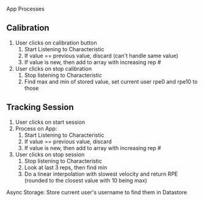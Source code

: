 App Processes

## Calibration
1. User clicks on calibration button
   1. Start Listening to Characteristic
   2. If value == previous value, discard (can't handle same value)
   3. If value is new, then add to array with increasing rep #
2. User clicks on stop calibration
   1. Stop listening to Characteristic
   2. Find max and min of stored value, set current user rpe0 and rpe10 to those


## Tracking Session
1. User clicks on start session
2. Process on App:
   1. Start Listening to Characteristic
   2. If value == previous value, discard
   3. If value is new, then add to array with increasing rep #
3. User clicks on stop session
   1. Stop listening to Characteristic
   2. Look at last 3 reps, then find min
   3. Do a linear interpolation with slowest velocity and return RPE (rounded to the closest value with 10 being max)


Async Storage: Store current user's username to find them in Datastore
